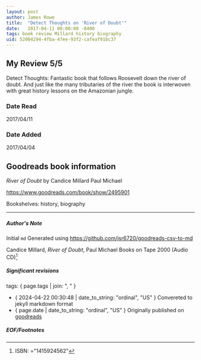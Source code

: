 ```yaml
---
layout: post
author: James Rowe
title:  "Detect Thoughts on 'River of Doubt'"
date:   2017-04-11 00:00:00 -0400
tags: book review Millard history biography
uid: 52004294-4fba-47ee-93f2-cafeaf91bc37
---
```


<!-- highly dependent on how you personally use jekyll templates, and how you want this to show up -->

## My Review 5/5

Detect Thoughts: Fantastic book that follows Roosevelt down the river of doubt. And just like the many tributaries of the river the book is interwoven with great history lessons on the Amazonian jungle.

### Date Read
2017/04/11

### Date Added
2017/04/04

## Goodreads book information

*River of Doubt* by Candice Millard
Paul Michael

https://www.goodreads.com/book/show/2495901

Bookshelves: history, biography

---

##### Author's Note

Initial `md` Generated using https://github.com/jsr6720/goodreads-csv-to-md

Candice Millard, *River of Doubt*, Paul Michael Books on Tape 2000 (Audio CD)[^1]

##### Significant revisions

tags: { page.tags | join: ", " } <!-- todo move this somewhere -->

- { 2024-04-22 00:30:48 | date_to_string: "ordinal", "US" } Convereted to jekyll markdown format 
- { page.date | date_to_string: "ordinal", "US" } Originally published on [goodreads](https://www.goodreads.com)

##### EOF/Footnotes

[^1]: ISBN: ="1415924562"
